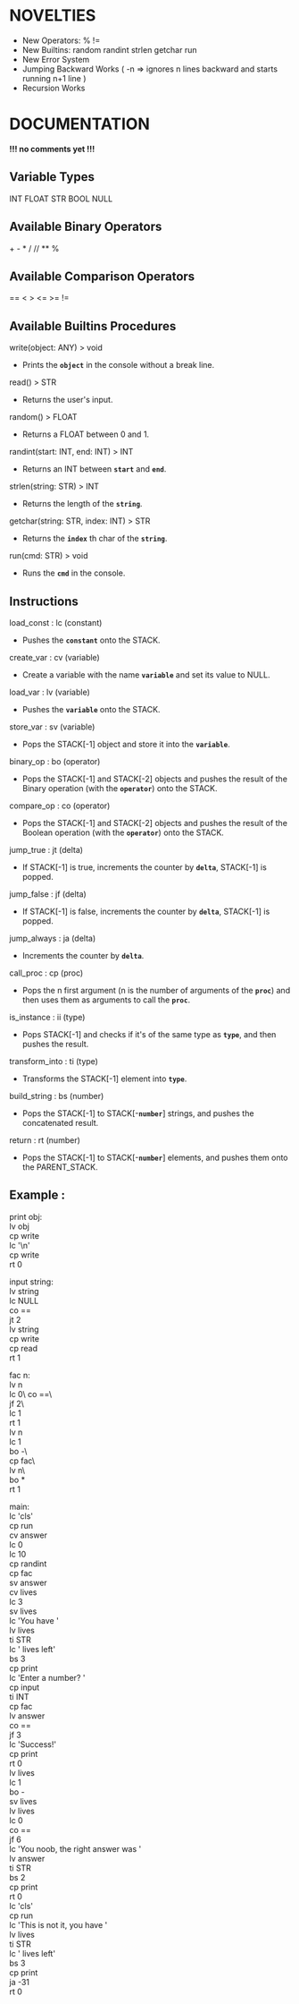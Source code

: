 
NOVELTIES
=========

* New Operators: % != 
* New Builtins: random randint strlen getchar run 
* New Error System 
* Jumping Backward Works ( -n => ignores n lines backward and starts running n+1 line ) 
* Recursion Works 

DOCUMENTATION
=============

**!!! no comments yet !!!**

Variable Types 
--------------

 INT FLOAT STR BOOL NULL

Available Binary Operators 
--------------------------

 \+ - * / // ** %

Available Comparison Operators
------------------------------

 == < > <= >= !=

Available Builtins Procedures
-----------------------------

write(object: ANY) > void 
  - Prints the **`object`** in the console without a break line.

read() > STR 
  - Returns the user's input.

random() > FLOAT 
  - Returns a FLOAT between 0 and 1.

randint(start: INT, end: INT) > INT 
  - Returns an INT between **`start`** and **`end`**.

strlen(string: STR) > INT 
  - Returns the length of the **`string`**.

getchar(string: STR, index: INT) > STR 
  - Returns the **`index`** th char of the **`string`**.

run(cmd: STR) > void 
  - Runs the **`cmd`** in the console.

Instructions
------------

 load_const     : lc (constant)
  - Pushes the **`constant`** onto the STACK. 
 
 create_var     : cv (variable)
  - Create a variable with the name **`variable`** and set its value to NULL.

 load_var       : lv (variable)
  - Pushes the **`variable`** onto the STACK.

 store_var      : sv (variable)
  - Pops the STACK[-1] object and store it into the **`variable`**.

 binary_op      : bo (operator)
  - Pops the STACK[-1] and STACK[-2] objects and pushes the result
     of the Binary operation (with the **`operator`**) onto the STACK.

 compare_op     : co (operator)
  - Pops the STACK[-1] and STACK[-2] objects and pushes the result
     of the Boolean operation (with the **`operator`**) onto the STACK.

 jump_true      : jt (delta)
  - If STACK[-1] is true, increments the counter by **`delta`**,
     STACK[-1] is popped.

 jump_false     : jf (delta)
  - If STACK[-1] is false, increments the counter by **`delta`**,
     STACK[-1] is popped.

 jump_always    : ja (delta)
  - Increments the counter by **`delta`**.

 call_proc      : cp (proc)
  - Pops the n first argument (n is the number of arguments of the **`proc`**)
     and then uses them as arguments to call the **`proc`**.

 is_instance    : ii (type)
  - Pops STACK[-1] and checks if it's of the same type as **`type`**,
     and then pushes the result.

 transform_into : ti (type)
  - Transforms the STACK[-1] element into **`type`**.

 build_string   : bs (number)
  - Pops the STACK[-1] to STACK\[-**`number`**\] strings, and pushes the
     concatenated result.

 return         : rt (number)
  - Pops the STACK[-1] to STACK\[-**`number`**\] elements, and pushes them
     onto the PARENT_STACK.


Example :
---------

print obj:\
    lv obj\
    cp write\
    lc '\n'\
    cp write\
    rt 0

input string:\
    lv string\
    lc NULL\
    co ==\
    jt 2\
    lv string\
    cp write\
    cp read\
    rt 1

fac n:\
    lv n\
    lc 0\ 
    co ==\        
    jf 2\     
    lc 1\
    rt 1\
    lv n\
    lc 1\
    bo -\        
    cp fac\        
    lv n\        
    bo *\
    rt 1

main:\
    lc 'cls'\
    cp run\
    cv answer\
    lc 0\
    lc 10\
    cp randint\
    cp fac\
    sv answer\
    cv lives\
    lc 3\
    sv lives\
    lc 'You have '\
    lv lives\
    ti STR\
    lc ' lives left'\
    bs 3\
    cp print\
    lc 'Enter a number? '\
    cp input\
    ti INT\
    cp fac\
    lv answer\
    co ==\
    jf 3\
    lc 'Success!'\
    cp print\
    rt 0\
    lv lives\
    lc 1\
    bo -\
    sv lives\
    lv lives\
    lc 0\
    co ==\
    jf 6\
    lc 'You noob, the right answer was '\
    lv answer\
    ti STR\
    bs 2\
    cp print\
    rt 0\
    lc 'cls'\
    cp run\
    lc 'This is not it, you have '\
    lv lives\
    ti STR\
    lc ' lives left'\
    bs 3\
    cp print\
    ja -31\
    rt 0